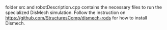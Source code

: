 folder src and robotDescription.cpp contains the necessary files to run the specialized DisMech simulation. Follow the instruction on https://github.com/StructuresComp/dismech-rods for how to install Dismech.
